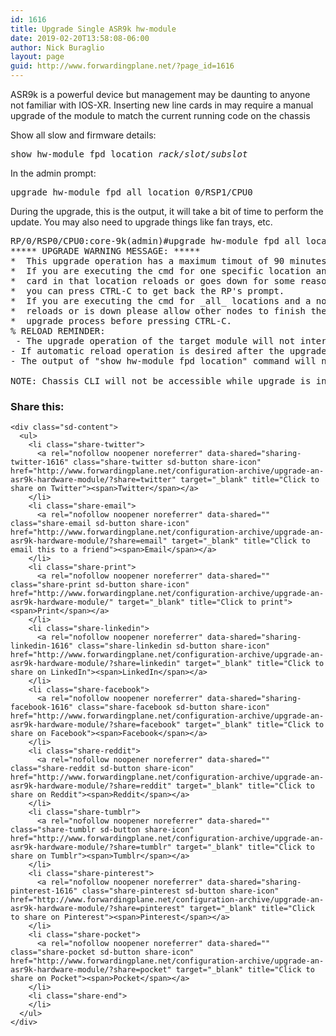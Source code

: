 ```yaml
---
id: 1616
title: Upgrade Single ASR9k hw-module
date: 2019-02-20T13:58:08-06:00
author: Nick Buraglio
layout: page
guid: http://www.forwardingplane.net/?page_id=1616
---
```

ASR9k is a powerful device but management may be daunting to anyone not familiar with IOS-XR. Inserting new line cards in may require a manual upgrade of the module to match the current running code on the chassis

Show all slow and firmware details: 

<pre class="wp-block-preformatted">show hw-module fpd location <em>rack/slot/subslot</em></pre>

In the admin prompt: 

<pre class="wp-block-preformatted">upgrade hw-module fpd all location 0/RSP1/CPU0</pre>

  
During the upgrade, this is the output, it will take a bit of time to perform the update. You may also need to upgrade things like fan trays, etc. 

<pre class="wp-block-preformatted">RP/0/RSP0/CPU0:core-9k(admin)#upgrade hw-module fpd all location 0/RSP1/CPU0Mon Feb 18 09:56:49.201 CST<br />***** UPGRADE WARNING MESSAGE: *****  <br />*  This upgrade operation has a maximum timout of 90 minutes.  *  <br />*  If you are executing the cmd for one specific location and  *  <br />*  card in that location reloads or goes down for some reason  *  <br />*  you can press CTRL-C to get back the RP's prompt.           *  <br />*  If you are executing the cmd for _all_ locations and a node *  <br />*  reloads or is down please allow other nodes to finish the   *  <br />*  upgrade process before pressing CTRL-C.                     *<br />% RELOAD REMINDER: <br /> - The upgrade operation of the target module will not interrupt its normal    operation. However, for the changes to take effect, the target module    will need to be manually reloaded after the upgrade operation. This can    be accomplished with the use of "hw-module &lt;target> reload" command.  <br />- If automatic reload operation is desired after the upgrade, please use    the "reload" option at the end of the upgrade command.  <br />- The output of "show hw-module fpd location" command will not display    correct version information after the upgrade if the target module is    not reloaded.<br /><br />NOTE: Chassis CLI will not be accessible while upgrade is in progress.</pre>

<div class="sharedaddy sd-sharing-enabled">
  <div class="robots-nocontent sd-block sd-social sd-social-icon-text sd-sharing">
    <h3 class="sd-title">
      Share this:
    </h3>
    
    <div class="sd-content">
      <ul>
        <li class="share-twitter">
          <a rel="nofollow noopener noreferrer" data-shared="sharing-twitter-1616" class="share-twitter sd-button share-icon" href="http://www.forwardingplane.net/configuration-archive/upgrade-an-asr9k-hardware-module/?share=twitter" target="_blank" title="Click to share on Twitter"><span>Twitter</span></a>
        </li>
        <li class="share-email">
          <a rel="nofollow noopener noreferrer" data-shared="" class="share-email sd-button share-icon" href="http://www.forwardingplane.net/configuration-archive/upgrade-an-asr9k-hardware-module/?share=email" target="_blank" title="Click to email this to a friend"><span>Email</span></a>
        </li>
        <li class="share-print">
          <a rel="nofollow noopener noreferrer" data-shared="" class="share-print sd-button share-icon" href="http://www.forwardingplane.net/configuration-archive/upgrade-an-asr9k-hardware-module/" target="_blank" title="Click to print"><span>Print</span></a>
        </li>
        <li class="share-linkedin">
          <a rel="nofollow noopener noreferrer" data-shared="sharing-linkedin-1616" class="share-linkedin sd-button share-icon" href="http://www.forwardingplane.net/configuration-archive/upgrade-an-asr9k-hardware-module/?share=linkedin" target="_blank" title="Click to share on LinkedIn"><span>LinkedIn</span></a>
        </li>
        <li class="share-facebook">
          <a rel="nofollow noopener noreferrer" data-shared="sharing-facebook-1616" class="share-facebook sd-button share-icon" href="http://www.forwardingplane.net/configuration-archive/upgrade-an-asr9k-hardware-module/?share=facebook" target="_blank" title="Click to share on Facebook"><span>Facebook</span></a>
        </li>
        <li class="share-reddit">
          <a rel="nofollow noopener noreferrer" data-shared="" class="share-reddit sd-button share-icon" href="http://www.forwardingplane.net/configuration-archive/upgrade-an-asr9k-hardware-module/?share=reddit" target="_blank" title="Click to share on Reddit"><span>Reddit</span></a>
        </li>
        <li class="share-tumblr">
          <a rel="nofollow noopener noreferrer" data-shared="" class="share-tumblr sd-button share-icon" href="http://www.forwardingplane.net/configuration-archive/upgrade-an-asr9k-hardware-module/?share=tumblr" target="_blank" title="Click to share on Tumblr"><span>Tumblr</span></a>
        </li>
        <li class="share-pinterest">
          <a rel="nofollow noopener noreferrer" data-shared="sharing-pinterest-1616" class="share-pinterest sd-button share-icon" href="http://www.forwardingplane.net/configuration-archive/upgrade-an-asr9k-hardware-module/?share=pinterest" target="_blank" title="Click to share on Pinterest"><span>Pinterest</span></a>
        </li>
        <li class="share-pocket">
          <a rel="nofollow noopener noreferrer" data-shared="" class="share-pocket sd-button share-icon" href="http://www.forwardingplane.net/configuration-archive/upgrade-an-asr9k-hardware-module/?share=pocket" target="_blank" title="Click to share on Pocket"><span>Pocket</span></a>
        </li>
        <li class="share-end">
        </li>
      </ul>
    </div>
  </div>
</div>